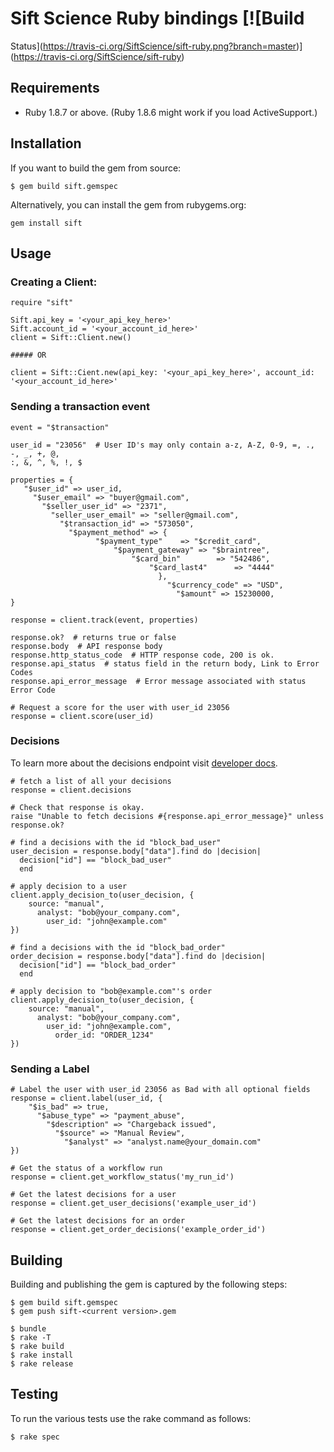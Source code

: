 # Sift Science Ruby bindings [![Build
Status](https://travis-ci.org/SiftScience/sift-ruby.png?branch=master)](https://travis-ci.org/SiftScience/sift-ruby)

## Requirements

  * Ruby 1.8.7 or above. (Ruby 1.8.6 might work if you load ActiveSupport.)


## Installation

If you want to build the gem from source:

```
$ gem build sift.gemspec
```

Alternatively, you can install the gem from rubygems.org:

```
gem install sift
```

## Usage

### Creating a Client:

```
require "sift"

Sift.api_key = '<your_api_key_here>'
Sift.account_id = '<your_account_id_here>'
client = Sift::Client.new()

##### OR

client = Sift::Cient.new(api_key: '<your_api_key_here>', account_id:
'<your_account_id_here>'

```

### Sending a transaction event

```
event = "$transaction"

user_id = "23056"  # User ID's may only contain a-z, A-Z, 0-9, =, ., -, _, +, @,
:, &, ^, %, !, $

properties = {
   "$user_id" => user_id,
     "$user_email" => "buyer@gmail.com",
       "$seller_user_id" => "2371",
         "seller_user_email" => "seller@gmail.com",
           "$transaction_id" => "573050",
             "$payment_method" => {
                   "$payment_type"    => "$credit_card",
                       "$payment_gateway" => "$braintree",
                           "$card_bin"        => "542486",
                               "$card_last4"      => "4444"
                                 },
                                   "$currency_code" => "USD",
                                     "$amount" => 15230000,
}

response = client.track(event, properties)

response.ok?  # returns true or false
response.body  # API response body
response.http_status_code  # HTTP response code, 200 is ok.
response.api_status  # status field in the return body, Link to Error Codes
response.api_error_message  # Error message associated with status Error Code

# Request a score for the user with user_id 23056
response = client.score(user_id)
```

### Decisions

To learn more about the decisions endpoint visit [developer
docs](https://siftscience.com/developers/docs/curl/apis-overview).


```
# fetch a list of all your decisions
response = client.decisions

# Check that response is okay.
raise "Unable to fetch decisions #{response.api_error_message}" unless
response.ok?

# find a decisions with the id "block_bad_user"
user_decision = response.body["data"].find do |decision|
  decision["id"] == "block_bad_user"
  end

# apply decision to a user
client.apply_decision_to(user_decision, {
    source: "manual",
      analyst: "bob@your_company.com",
        user_id: "john@example.com"
})

# find a decisions with the id "block_bad_order"
order_decision = response.body["data"].find do |decision|
  decision["id"] == "block_bad_order"
  end

# apply decision to "bob@example.com"'s order
client.apply_decision_to(user_decision, {
    source: "manual",
      analyst: "bob@your_company.com",
        user_id: "john@example.com",
          order_id: "ORDER_1234"
})
```

### Sending a Label

```
# Label the user with user_id 23056 as Bad with all optional fields
response = client.label(user_id, {
    "$is_bad" => true,
      "$abuse_type" => "payment_abuse",
        "$description" => "Chargeback issued",
          "$source" => "Manual Review",
            "$analyst" => "analyst.name@your_domain.com"
})

# Get the status of a workflow run
response = client.get_workflow_status('my_run_id')

# Get the latest decisions for a user
response = client.get_user_decisions('example_user_id')

# Get the latest decisions for an order
response = client.get_order_decisions('example_order_id')
```

## Building

Building and publishing the gem is captured by the following steps:

```
$ gem build sift.gemspec
$ gem push sift-<current version>.gem

$ bundle
$ rake -T
$ rake build
$ rake install
$ rake release
```


## Testing

To run the various tests use the rake command as follows:

```
$ rake spec
```

